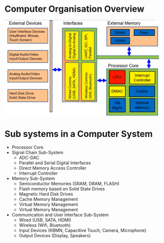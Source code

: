 # Computer Organisation Overview

![Computer System Block Diagram](/public/computer-system-block-diagram.png)

# Sub systems in a Computer System
- Processor Core
- Signal Chain Sub-System
  - ADC-DAC
  - Parallel and Serial Digital Interfaces
  - Direct Memory Access Controller
  - Interrupt Controller
- Memory Sub-System
  - Semiconductor Memories (SRAM, DRAM, FLASH)
  - Flash memory based on Solid State Drives
  - Magnetic Hard Disk Drives
  - Cache Memory Management
  - Virtual Memory Management
  - Virtual Memory Management
- Communication and User Interface Sub-System
  - Wired (USB, SATA, HDMI)
  - Wireless (Wifi, Bluetooth)
  - Input Devices (KBMN, Capacitive Touch, Camera, Microphone)
  - Output Devices (Display, Speakers)